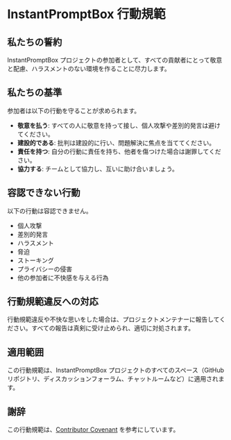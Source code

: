 # InstantPromptBox 行動規範

## 私たちの誓約

InstantPromptBox プロジェクトの参加者として、すべての貢献者にとって敬意と配慮、ハラスメントのない環境を作ることに尽力します。

## 私たちの基準

参加者は以下の行動を守ることが求められます。

- **敬意を払う**: すべての人に敬意を持って接し、個人攻撃や差別的発言は避けてください。
- **建設的である**: 批判は建設的に行い、問題解決に焦点を当ててください。
- **責任を持つ**: 自分の行動に責任を持ち、他者を傷つけた場合は謝罪してください。
- **協力する**: チームとして協力し、互いに助け合いましょう。

## 容認できない行動

以下の行動は容認できません。

- 個人攻撃
- 差別的発言
- ハラスメント
- 脅迫
- ストーキング
- プライバシーの侵害
- 他の参加者に不快感を与える行為

## 行動規範違反への対応

行動規範違反や不快な思いをした場合は、プロジェクトメンテナーに報告してください。すべての報告は真剣に受け止められ、適切に対処されます。

## 適用範囲

この行動規範は、InstantPromptBox プロジェクトのすべてのスペース（GitHub リポジトリ、ディスカッションフォーラム、チャットルームなど）に適用されます。

## 謝辞

この行動規範は、[Contributor Covenant](https://www.contributor-covenant.org/) を参考にしています。
